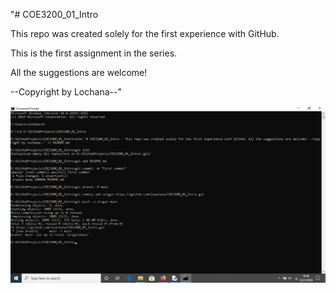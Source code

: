 "# COE3200_01_Intro

This repo was created solely for the first experience with GitHub.

This is the first assignment in the series.

All the suggestions are welcome! 

--Copyright by Lochana--" 

![yes](README.md_was_created.png)

